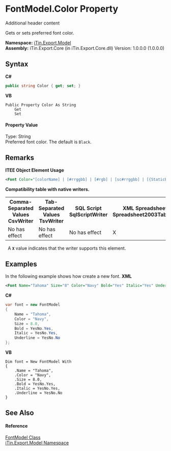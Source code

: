 # FontModel.Color Property 
Additional header content 

Gets or sets preferred font color.

**Namespace:**&nbsp;<a href="N_iTin_Export_Model">iTin.Export.Model</a><br />**Assembly:**&nbsp;iTin.Export.Core (in iTin.Export.Core.dll) Version: 1.0.0.0 (1.0.0.0)

## Syntax

**C#**<br />
``` C#
public string Color { get; set; }
```

**VB**<br />
``` VB
Public Property Color As String
	Get
	Set
```


#### Property Value
Type: String<br />Preferred font color. The default is `Black`.

## Remarks

**ITEE Object Element Usage**<br />
``` XML
<Font Color="[colorName] | [#rrggbb] | [#rgb] | [sc#rrggbb] | [{StaticBinding:...}]".../>
```


<strong>Compatibility table with native writers.</strong>
&nbsp;<table><tr><th>Comma-Separated Values<br />CsvWriter</th><th>Tab-Separated Values<br />TsvWriter</th><th>SQL Script<br />SqlScriptWriter</th><th>XML Spreadsheet 2003<br />Spreadsheet2003TabularWriter</th></tr><tr><td>No has effect</td><td>No has effect</td><td>No has effect</td><td>X</td></tr></table>&nbsp;
A <strong>`X`</strong> value indicates that the writer supports this element.


## Examples
In the following example shows how create a new font. 
**XML**<br />
``` XML
<Font Name="Tahoma" Size="8" Color="Navy" Bold="Yes" Italic="Yes" Underline="No"/>
```

**C#**<br />
``` C#
var font = new FontModel
{
    Name = "Tahoma",
    Color = "Navy",
    Size = 8.0,
    Bold = YesNo.Yes,
    Italic = YesNo.Yes,
    Underline = YesNo.No
};
```

**VB**<br />
``` VB
Dim font = New FontModel With
{
    .Name = "Tahoma",
    .Color = "Navy",
    .Size = 8.0,
    .Bold = YesNo.Yes,
    .Italic = YesNo.Yes,
    .Underline = YesNo.No
}
```


## See Also


#### Reference
<a href="T_iTin_Export_Model_FontModel">FontModel Class</a><br /><a href="N_iTin_Export_Model">iTin.Export.Model Namespace</a><br />